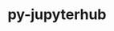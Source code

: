 ---
title: "py-jupyterhub"
layout: cache
categories: [package, develop]
meta: {"versions": ["1.4.1"], "compilers": ["gcc@=11.1.0"], "oss": ["ubuntu20.04"], "platforms": ["linux"], "targets": ["ppc64le", "x86_64_v3"], "stacks": ["e4s", "e4s-power", "root"], "num_specs": 4, "num_specs_by_stack": {"e4s-power": 2, "root": 4, "e4s": 2}}
spec_details: [{"hash": "7rpr6i7gkljvecvb4vd6rs24alviwwdz", "compiler": "gcc@=11.1.0", "versions": ["1.4.1"], "os": "ubuntu20.04", "platform": "linux", "target": "ppc64le", "variants": ["build_system=python_pip"], "stacks": ["e4s-power", "root"], "size": "-", "tarball": "https://binaries.spack.io/develop/build_cache/linux-ubuntu20.04-ppc64le/gcc-11.1.0/py-jupyterhub-1.4.1/linux-ubuntu20.04-ppc64le-gcc-11.1.0-py-jupyterhub-1.4.1-7rpr6i7gkljvecvb4vd6rs24alviwwdz.spack"}, {"hash": "wudigtli2adciii6izb3aejxsbud6z76", "compiler": "gcc@=11.1.0", "versions": ["1.4.1"], "os": "ubuntu20.04", "platform": "linux", "target": "ppc64le", "variants": ["build_system=python_pip"], "stacks": ["e4s-power", "root"], "size": "-", "tarball": "https://binaries.spack.io/develop/build_cache/linux-ubuntu20.04-ppc64le/gcc-11.1.0/py-jupyterhub-1.4.1/linux-ubuntu20.04-ppc64le-gcc-11.1.0-py-jupyterhub-1.4.1-wudigtli2adciii6izb3aejxsbud6z76.spack"}, {"hash": "vr22i7dkpl2fmomwombbjblxwzcrsdfo", "compiler": "gcc@=11.1.0", "versions": ["1.4.1"], "os": "ubuntu20.04", "platform": "linux", "target": "x86_64_v3", "variants": ["build_system=python_pip"], "stacks": ["e4s", "root"], "size": "-", "tarball": "https://binaries.spack.io/develop/build_cache/linux-ubuntu20.04-x86_64_v3/gcc-11.1.0/py-jupyterhub-1.4.1/linux-ubuntu20.04-x86_64_v3-gcc-11.1.0-py-jupyterhub-1.4.1-vr22i7dkpl2fmomwombbjblxwzcrsdfo.spack"}, {"hash": "ie6se5ukkilig4tab3fwp2w3hg4r2xua", "compiler": "gcc@=11.1.0", "versions": ["1.4.1"], "os": "ubuntu20.04", "platform": "linux", "target": "x86_64_v3", "variants": ["build_system=python_pip"], "stacks": ["e4s", "root"], "size": "-", "tarball": "https://binaries.spack.io/develop/build_cache/linux-ubuntu20.04-x86_64_v3/gcc-11.1.0/py-jupyterhub-1.4.1/linux-ubuntu20.04-x86_64_v3-gcc-11.1.0-py-jupyterhub-1.4.1-ie6se5ukkilig4tab3fwp2w3hg4r2xua.spack"}]
---